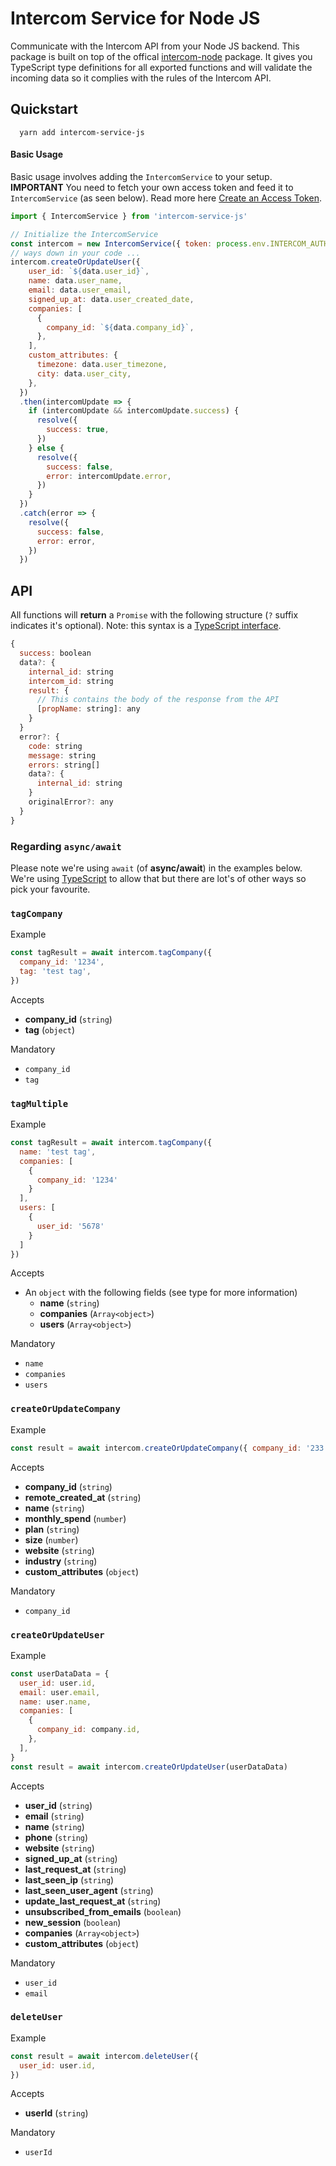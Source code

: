 # Intercom Service for Node JS

Communicate with the Intercom API from your Node JS backend. This package is built on top of the offical [intercom-node](https://github.com/intercom/intercom-node) package. It gives you TypeScript type definitions for all exported functions and will validate the incoming data so it complies with the rules of the Intercom API.

## Quickstart

```shell
  yarn add intercom-service-js
```

#### Basic Usage

Basic usage involves adding the `IntercomService` to your setup. **IMPORTANT** You need to fetch your own access token and feed it to `IntercomService` (as seen below). Read more here [Create an Access Token](https://developers.intercom.com/docs/personal-access-tokens).

```js
import { IntercomService } from 'intercom-service-js'

// Initialize the IntercomService
const intercom = new IntercomService({ token: process.env.INTERCOM_AUTH_TOKEN })
// ways down in your code ...
intercom.createOrUpdateUser({
    user_id: `${data.user_id}`,
    name: data.user_name,
    email: data.user_email,
    signed_up_at: data.user_created_date,
    companies: [
      {
        company_id: `${data.company_id}`,
      },
    ],
    custom_attributes: {
      timezone: data.user_timezone,
      city: data.user_city,
    },
  })
  .then(intercomUpdate => {
    if (intercomUpdate && intercomUpdate.success) {
      resolve({
        success: true,
      })
    } else {
      resolve({
        success: false,
        error: intercomUpdate.error,
      })
    }
  })
  .catch(error => {
    resolve({
      success: false,
      error: error,
    })
  })
```

## API

All functions will **return** a `Promise` with the following structure (`?` suffix indicates it's optional). Note: this syntax is a [TypeScript interface](https://www.typescriptlang.org/docs/handbook/interfaces.html).

```js
{
  success: boolean
  data?: {
    internal_id: string
    intercom_id: string
    result: {
      // This contains the body of the response from the API
      [propName: string]: any
    }
  }
  error?: {
    code: string
    message: string
    errors: string[]
    data?: {
      internal_id: string
    }
    originalError?: any
  }
}
```

### Regarding `async/await`

Please note we're using `await` (of **async/await**) in the examples below. We're using [TypeScript](https://www.typescriptlang.org) to allow that but there are lot's of other ways so pick your favourite.

### `tagCompany`

Example

```js
const tagResult = await intercom.tagCompany({
  company_id: '1234',
  tag: 'test tag',
})
```

Accepts

- **company_id** (`string`)
- **tag** (`object`)

Mandatory

- `company_id`
- `tag`

### `tagMultiple`

Example

```js
const tagResult = await intercom.tagCompany({
  name: 'test tag',
  companies: [
    {
      company_id: '1234'
    }
  ],
  users: [
    {
      user_id: '5678'
    }
  ]
})
```

Accepts

- An `object` with the following fields (see type for more information)
  - **name** (`string`)
  - **companies** (`Array<object>`)
  - **users** (`Array<object>`)

Mandatory

- `name`
- `companies`
- `users`

### `createOrUpdateCompany`

Example

```js
const result = await intercom.createOrUpdateCompany({ company_id: '233' })
```

Accepts

- **company_id** (`string`)
- **remote_created_at** (`string`)
- **name** (`string`)
- **monthly_spend** (`number`)
- **plan** (`string`)
- **size** (`number`)
- **website** (`string`)
- **industry** (`string`)
- **custom_attributes** (`object`)

Mandatory

- `company_id`

### `createOrUpdateUser`

Example

```js
const userDataData = {
  user_id: user.id,
  email: user.email,
  name: user.name,
  companies: [
    {
      company_id: company.id,
    },
  ],
}
const result = await intercom.createOrUpdateUser(userDataData)
```

Accepts

- **user_id** (`string`)
- **email** (`string`)
- **name** (`string`)
- **phone** (`string`)
- **website** (`string`)
- **signed_up_at** (`string`)
- **last_request_at** (`string`)
- **last_seen_ip** (`string`)
- **last_seen_user_agent** (`string`)
- **update_last_request_at** (`string`)
- **unsubscribed_from_emails** (`boolean`)
- **new_session** (`boolean`)
- **companies** (`Array<object>`)
- **custom_attributes** (`object`)

Mandatory

- `user_id`
- `email`

### `deleteUser`

Example

```js
const result = await intercom.deleteUser({
  user_id: user.id,
})
```

Accepts

- **userId** (`string`)

Mandatory

- `userId`
